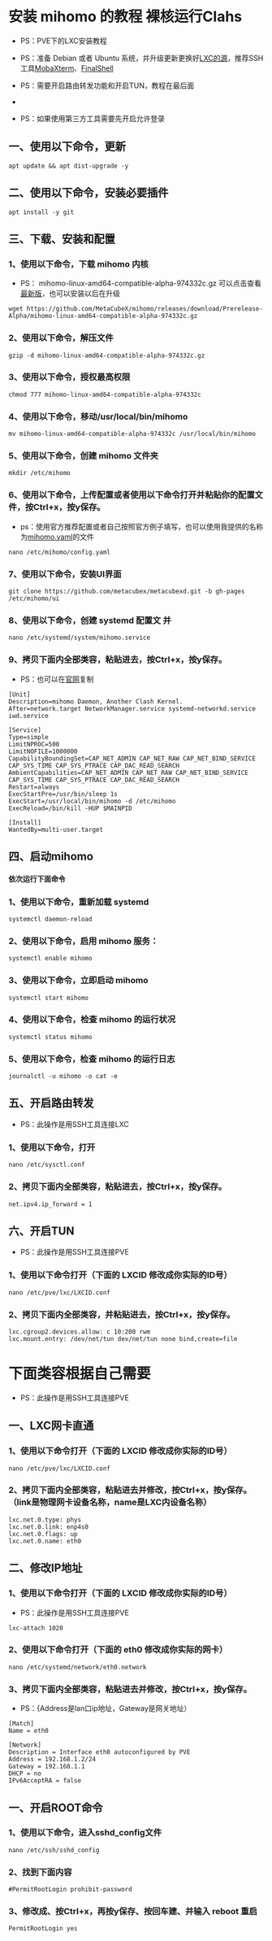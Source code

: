 # 安装 mihomo 的教程 裸核运行Clahs

- PS：PVE下的LXC安装教程

- PS：准备 Debian 或者 Ubuntu 系统，并升级更新更换好[LXC的源](https://github.com/axcsz/Collect/blob/master/ProxmoxVE/ProxmoxVE-8.1%E6%BA%90.md)，推荐SSH工具[MobaXterm](https://mobaxterm.mobatek.net/download.html)、[FinalShell](https://www.hostbuf.com/t/988.html)

- PS：需要开启路由转发功能和开启TUN，教程在最后面
- 
- PS：如果使用第三方工具需要先开启允许登录

## 一、使用以下命令，更新
~~~
apt update && apt dist-upgrade -y
~~~

## 二、使用以下命令，安装必要插件
~~~
apt install -y git
~~~

## 三、下载、安装和配置

### 1、使用以下命令，下载 mihomo 内核
- PS： mihomo-linux-amd64-compatible-alpha-974332c.gz   可以点击查看[最新版](https://github.com/MetaCubeX/mihomo/releases/tag/Prerelease-Alpha)，也可以安装以后在升级
~~~
wget https://github.com/MetaCubeX/mihomo/releases/download/Prerelease-Alpha/mihomo-linux-amd64-compatible-alpha-974332c.gz
~~~

### 2、使用以下命令，解压文件
~~~
gzip -d mihomo-linux-amd64-compatible-alpha-974332c.gz
~~~

### 3、使用以下命令，授权最高权限
~~~
chmod 777 mihomo-linux-amd64-compatible-alpha-974332c
~~~

### 4、使用以下命令，移动/usr/local/bin/mihomo
~~~
mv mihomo-linux-amd64-compatible-alpha-974332c /usr/local/bin/mihomo
~~~

### 5、使用以下命令，创建 mihomo 文件夹
~~~
mkdir /etc/mihomo
~~~

### 6、使用以下命令，上传配置或者使用以下命令打开并粘贴你的配置文件，按Ctrl+x，按y保存。
- ps：使用官方推荐配置或者自己按照官方例子填写，也可以使用我提供的名称为[mihomo.yaml](https://github.com/axcsz/Collect/blob/master/Clash.Meta/mihomo.yaml)的文件
~~~
nano /etc/mihomo/config.yaml
~~~

### 7、使用以下命令，安装UI界面
~~~
git clone https://github.com/metacubex/metacubexd.git -b gh-pages /etc/mihomo/ui
~~~

### 8、使用以下命令，创建 systemd 配置文  并
~~~
nano /etc/systemd/system/mihomo.service
~~~

### 9、拷贝下面内全部类容，粘贴进去，按Ctrl+x，按y保存。
- PS：也可以在[官网](https://wiki.metacubex.one/startup/service/)复制
~~~
[Unit]
Description=mihomo Daemon, Another Clash Kernel.
After=network.target NetworkManager.service systemd-networkd.service iwd.service

[Service]
Type=simple
LimitNPROC=500
LimitNOFILE=1000000
CapabilityBoundingSet=CAP_NET_ADMIN CAP_NET_RAW CAP_NET_BIND_SERVICE CAP_SYS_TIME CAP_SYS_PTRACE CAP_DAC_READ_SEARCH
AmbientCapabilities=CAP_NET_ADMIN CAP_NET_RAW CAP_NET_BIND_SERVICE CAP_SYS_TIME CAP_SYS_PTRACE CAP_DAC_READ_SEARCH
Restart=always
ExecStartPre=/usr/bin/sleep 1s
ExecStart=/usr/local/bin/mihomo -d /etc/mihomo
ExecReload=/bin/kill -HUP $MAINPID

[Install]
WantedBy=multi-user.target
~~~

## 四、启动mihomo
#### 依次运行下面命令

### 1、使用以下命令，重新加载 systemd
~~~
systemctl daemon-reload
~~~

### 2、使用以下命令，启用 mihomo 服务：
~~~
systemctl enable mihomo
~~~

### 3、使用以下命令，立即启动 mihomo
~~~
systemctl start mihomo
~~~

### 4、使用以下命令，检查 mihomo 的运行状况
~~~
systemctl status mihomo
~~~

### 5、使用以下命令，检查 mihomo 的运行日志
~~~
journalctl -u mihomo -o cat -e
~~~

## 五、开启路由转发
- PS：此操作是用SSH工具连接LXC
### 1、使用以下命令，打开
~~~
nano /etc/sysctl.conf
~~~

### 2、拷贝下面内全部类容，粘贴进去，按Ctrl+x，按y保存。
~~~
net.ipv4.ip_forward = 1
~~~

## 六、开启TUN
- PS：此操作是用SSH工具连接PVE
### 1、使用以下命令打开（下面的 LXCID 修改成你实际的ID号）
~~~
nano /etc/pve/lxc/LXCID.conf
~~~

### 2、拷贝下面内全部类容，并粘贴进去，按Ctrl+x，按y保存。
~~~
lxc.cgroup2.devices.allow: c 10:200 rwm
lxc.mount.entry: /dev/net/tun dev/net/tun none bind,create=file
~~~

# 下面类容根据自己需要
- PS：此操作是用SSH工具连接PVE
## 一、LXC网卡直通
### 1、使用以下命令打开（下面的 LXCID 修改成你实际的ID号）
~~~
nano /etc/pve/lxc/LXCID.conf
~~~

### 2、拷贝下面内全部类容，粘贴进去并修改，按Ctrl+x，按y保存。（link是物理网卡设备名称，name是LXC内设备名称）
~~~
lxc.net.0.type: phys
lxc.net.0.link: enp4s0
lxc.net.0.flags: up
lxc.net.0.name: eth0
~~~

## 二、修改IP地址
### 1、使用以下命令打开（下面的 LXCID 修改成你实际的ID号）
- PS：此操作是用SSH工具连接PVE
~~~
lxc-attach 1020
~~~
### 2、使用以下命令打开（下面的 eth0 修改成你实际的网卡）
~~~
nano /etc/systemd/network/eth0.network
~~~
### 3、拷贝下面内全部类容，粘贴进去并修改，按Ctrl+x，按y保存。
- PS：{Address是lan口ip地址，Gateway是网关地址）
~~~
[Match]
Name = eth0

[Network]
Description = Interface eth0 autoconfigured by PVE
Address = 192.168.1.2/24
Gateway = 192.168.1.1
DHCP = no
IPv6AcceptRA = false
~~~


## 一、开启ROOT命令
### 1、使用以下命令，进入sshd_config文件
~~~
nano /etc/ssh/sshd_config
~~~

### 2、找到下面内容
~~~
#PermitRootLogin prohibit-password 
~~~

### 3、修改成、按Ctrl+x，再按y保存、按回车建、并输入 reboot 重启
~~~
PermitRootLogin yes
~~~


